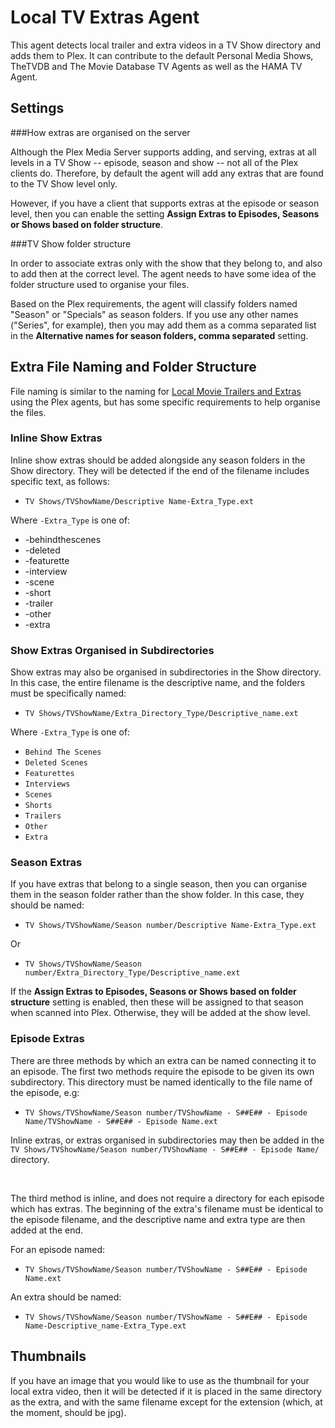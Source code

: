 # Local TV Extras Agent

This agent detects local trailer and extra videos in a TV Show directory and adds them to Plex. It can contribute to the default Personal Media Shows, TheTVDB and The Movie Database TV Agents as well as the HAMA TV Agent.

## Settings

###How extras are organised on the server

Although the Plex Media Server supports adding, and serving, extras at all levels in a TV Show -- episode, season and show -- not all of the Plex clients do. Therefore, by default the agent will add any extras that are found to the TV Show level only.

However, if you have a client that supports extras at the episode or season level, then you can enable the setting **Assign Extras to Episodes, Seasons or Shows based on folder structure**.

###TV Show folder structure

In order to associate extras only with the show that they belong to, and also to add then at the correct level. The agent needs to have some idea of the folder structure used to organise your files.

Based on the Plex requirements, the agent will classify folders named "Season" or "Specials" as season folders. If you use any other names ("Series", for example), then you may add them as a comma separated list in the **Alternative names for season folders, comma separated** setting.

## Extra File Naming and Folder Structure

File naming is similar to the naming for [Local Movie Trailers and Extras](https://support.plex.tv/articles/200220677-local-media-assets-movies/?_ga=2.40982114.1159795442.1544650582-1727179431.1482687957) using the Plex agents, but has some specific requirements to help organise the files.

### Inline Show Extras

Inline show extras should be added alongside any season folders in the Show directory. They will be detected if the end of the filename includes specific text, as follows:

* `TV Shows/TVShowName/Descriptive Name-Extra_Type.ext`

Where `-Extra_Type` is one of:

* -behindthescenes
* -deleted
* -featurette
* -interview
* -scene
* -short
* -trailer
* -other
* -extra

### Show Extras Organised in Subdirectories

Show extras may also be organised in subdirectories in the Show directory. In this case, the entire filename is the descriptive name, and the folders must be specifically named:

* `TV Shows/TVShowName/Extra_Directory_Type/Descriptive_name.ext`

Where `-Extra_Type` is one of:

* `Behind The Scenes`
* `Deleted Scenes`
* `Featurettes`
* `Interviews`
* `Scenes`
* `Shorts`
* `Trailers`
* `Other`
* `Extra`

### Season Extras

If you have extras that belong to a single season, then you can organise them in the season folder rather than the show folder. In this case, they should be named:

* `TV Shows/TVShowName/Season number/Descriptive Name-Extra_Type.ext`

Or 

* `TV Shows/TVShowName/Season number/Extra_Directory_Type/Descriptive_name.ext`

If the **Assign Extras to Episodes, Seasons or Shows based on folder structure** setting is enabled, then these will be assigned to that season when scanned into Plex. Otherwise, they will be added at the show level.

### Episode Extras

There are three methods by which an extra can be named connecting it to an episode. The first two methods require the episode to be given its own subdirectory. This directory must be named identically to the file name of the episode, e.g:

* `TV Shows/TVShowName/Season number/TVShowName - S##E## - Episode Name/TVShowName - S##E## - Episode Name.ext`

Inline extras, or extras organised in subdirectories may then be added in the `TV Shows/TVShowName/Season number/TVShowName - S##E## - Episode Name/` directory.

&nbsp;

The third method is inline, and does not require a directory for each episode which has extras. The beginning of the extra's filename must be identical to the episode filename, and the descriptive name and extra type are then added at the end.

For an episode named:

* `TV Shows/TVShowName/Season number/TVShowName - S##E## - Episode Name.ext`

An extra should be named:

* `TV Shows/TVShowName/Season number/TVShowName - S##E## - Episode Name-Descriptive_name-Extra_Type.ext`

## Thumbnails

If you have an image that you would like to use as the thumbnail for your local extra video, then it will be detected if it is placed in the same directory as the extra, and with the same filename except for the extension (which, at the moment, should be jpg).